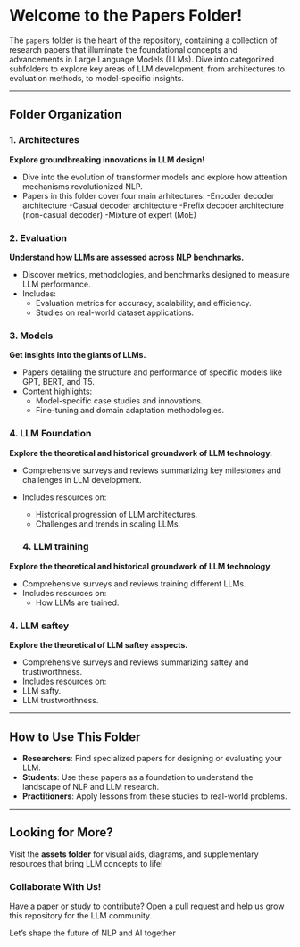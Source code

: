 # **Welcome to the Papers Folder!**

The `papers` folder is the heart of the repository, containing a collection of research papers that illuminate the foundational concepts and advancements in Large Language Models (LLMs). Dive into categorized subfolders to explore key areas of LLM development, from architectures to evaluation methods, to model-specific insights.

---

## **Folder Organization**

### 1. **Architectures**
**Explore groundbreaking innovations in LLM design!**
- Dive into the evolution of transformer models and explore how attention mechanisms revolutionized NLP.
- Papers in this folder cover four main arhitectures:
-Encoder decoder architecture
-Casual decoder architecture
-Prefix decoder architecture (non-casual decoder)
-Mixture of expert (MoE)


### 2. **Evaluation**
**Understand how LLMs are assessed across NLP benchmarks.**
- Discover metrics, methodologies, and benchmarks designed to measure LLM performance.
- Includes:
  - Evaluation metrics for accuracy, scalability, and efficiency.
  - Studies on real-world dataset applications.

### 3. **Models**
**Get insights into the giants of LLMs.**
- Papers detailing the structure and performance of specific models like GPT, BERT, and T5.
- Content highlights:
  - Model-specific case studies and innovations.
  - Fine-tuning and domain adaptation methodologies.

### 4. **LLM Foundation**
**Explore the theoretical and historical groundwork of LLM technology.**
- Comprehensive surveys and reviews summarizing key milestones and challenges in LLM development.
- Includes resources on:
  - Historical progression of LLM architectures.
  - Challenges and trends in scaling LLMs.

  ### 4. **LLM training**
**Explore the theoretical and historical groundwork of LLM technology.**
- Comprehensive surveys and reviews training different LLMs.
- Includes resources on:
  - How LLMs are trained.
  
    
### 4. **LLM saftey**
**Explore the theoretical of LLM saftey asspects.**
- Comprehensive surveys and reviews summarizing saftey and trustiworthness.
- Includes resources on:
- LLM safty.
- LLM trustworthness.

---

## **How to Use This Folder**
- **Researchers**: Find specialized papers for designing or evaluating your LLM.
- **Students**: Use these papers as a foundation to understand the landscape of NLP and LLM research.
- **Practitioners**: Apply lessons from these studies to real-world problems.

---

## **Looking for More?**
Visit the **assets folder** for visual aids, diagrams, and supplementary resources that bring LLM concepts to life!

### **Collaborate With Us!**
Have a paper or study to contribute? Open a pull request and help us grow this repository for the LLM community.

Let’s shape the future of NLP and AI together
